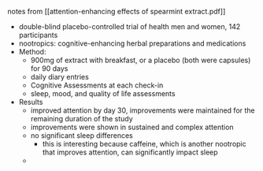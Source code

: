 notes from [[attention-enhancing effects of spearmint extract.pdf]]

- double-blind placebo-controlled trial of health men and women, 142 participants
- nootropics: cognitive-enhancing herbal preparations and medications
- Method:
	- 900mg of extract with breakfast, or a placebo (both were capsules) for 90 days
	- daily diary entries
	- Cognitive Assessments at each check-in
	- sleep, mood, and quality of life assessments
- Results
	- improved attention by day 30, improvements were maintained for the remaining duration of the study
	- improvements were shown in sustained and complex attention
	- no significant sleep differences
		- this is interesting because caffeine, which is another nootropic that improves attention, can significantly impact sleep
	- 
